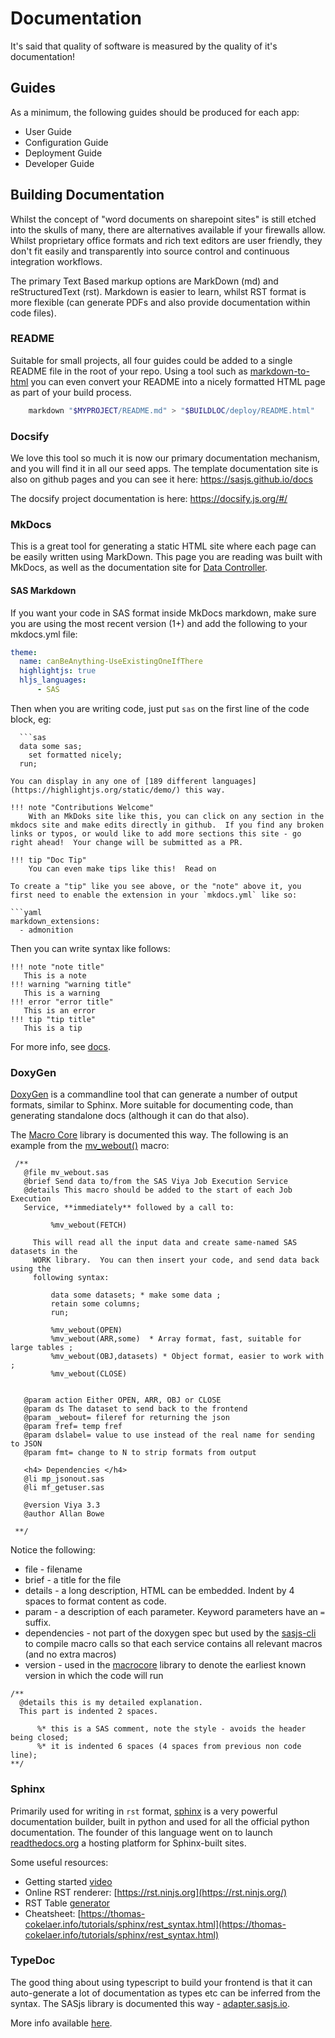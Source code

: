 Documentation
====================

It's said that quality of software is measured by the quality of it's documentation!

## Guides

As a minimum, the following guides should be produced for each app:

* User Guide
* Configuration Guide
* Deployment Guide
* Developer Guide

## Building Documentation

Whilst the concept of "word documents on sharepoint sites" is still etched into the skulls of many, there are alternatives available if your firewalls allow.  Whilst proprietary office formats and rich text editors are user friendly, they don't fit easily and transparently into source control and continuous integration workflows.

The primary Text Based markup options are MarkDown (md) and reStructuredText (rst).  Markdown is easier to learn, whilst RST format is more flexible (can generate PDFs and also provide documentation within code files).

### README

Suitable for small projects, all four guides could be added to a single README file in the root of your repo.  Using a tool such as [markdown-to-html](https://www.npmjs.com/package/markdown-to-html) you can even convert your README into a nicely formatted HTML page as part of your build process.

```Bash
    markdown "$MYPROJECT/README.md" > "$BUILDLOC/deploy/README.html"
```

### Docsify

We love this tool so much it is now our primary documentation mechanism, and you will find it in all our seed apps.  The template documentation site is also on github pages and you can see it here:  https://sasjs.github.io/docs

The docsify project documentation is here:  https://docsify.js.org/#/

### MkDocs

This is a great tool for generating a static HTML site where each page can be easily written using MarkDown.  This page you are reading was built with MkDocs, as well as the documentation site for [Data Controller](https://docs.datacontroller.io). 


#### SAS Markdown

If you want your code in SAS format inside MkDocs markdown, make sure you are using the most recent version (1+) and add the following to your mkdocs.yml file:

```yaml
theme:
  name: canBeAnything-UseExistingOneIfThere
  highlightjs: true
  hljs_languages:
      - SAS
```


Then when you are writing code, just put `sas` on the first line of the code block, eg:
```
  ```sas
  data some sas;
    set formatted nicely;
  run;
  ```
```
You can display in any one of [189 different languages](https://highlightjs.org/static/demo/) this way.

!!! note "Contributions Welcome"
    With an MkDoks site like this, you can click on any section in the mkdocs site and make edits directly in github.  If you find any broken links or typos, or would like to add more sections this site - go right ahead!  Your change will be submitted as a PR.

!!! tip "Doc Tip"
    You can even make tips like this!  Read on

To create a "tip" like you see above, or the "note" above it, you first need to enable the extension in your `mkdocs.yml` like so:

```yaml
markdown_extensions:
  - admonition
```

Then you can write syntax like follows:

```plaintext
!!! note "note title"
   This is a note
!!! warning "warning title"
   This is a warning
!!! error "error title"
   This is an error
!!! tip "tip title"
   This is a tip
```

For more info, see [docs](https://squidfunk.github.io/mkdocs-material/reference/admonitions/).


### DoxyGen


[DoxyGen](https://www.doxygen.nl/) is a commandline tool that can generate a number of output formats, similar to Sphinx.  More suitable for documenting code, than generating standalone docs (although it can do that also).

The [Macro Core](https://core.sasjs.io) library is documented this way.  The following is an example from the [mv_webout()](https://core.sasjs.io/mv__webout_8sas.html) macro:

```sas
 /**
   @file mv_webout.sas
   @brief Send data to/from the SAS Viya Job Execution Service
   @details This macro should be added to the start of each Job Execution
   Service, **immediately** followed by a call to:
 
         %mv_webout(FETCH)
 
     This will read all the input data and create same-named SAS datasets in the
     WORK library.  You can then insert your code, and send data back using the
     following syntax:
 
         data some datasets; * make some data ;
         retain some columns;
         run;
 
         %mv_webout(OPEN)
         %mv_webout(ARR,some)  * Array format, fast, suitable for large tables ;
         %mv_webout(OBJ,datasets) * Object format, easier to work with ;
         %mv_webout(CLOSE)
 
 
   @param action Either OPEN, ARR, OBJ or CLOSE
   @param ds The dataset to send back to the frontend
   @param _webout= fileref for returning the json
   @param fref= temp fref
   @param dslabel= value to use instead of the real name for sending to JSON
   @param fmt= change to N to strip formats from output
 
   <h4> Dependencies </h4>
   @li mp_jsonout.sas
   @li mf_getuser.sas
 
   @version Viya 3.3
   @author Allan Bowe
 
 **/
```

 Notice the following:
 
  * file - filename
  * brief - a title for the file
  * details - a long description, HTML can be embedded.  Indent by 4 spaces to format content as code.  
  * param - a description of each parameter.  Keyword parameters have an `=` suffix.
  * dependencies - not part of the doxygen spec but used by the [sasjs-cli](/sasjs-cli) to compile macro calls so that each service contains all relevant macros (and no extra macros)
  * version - used in the [macrocore](/sasjs-core) library to denote the earliest known version in which the code will run


```sas
/**
  @details this is my detailed explanation.
  This part is indented 2 spaces.

      %* this is a SAS comment, note the style - avoids the header being closed;
      %* it is indented 6 spaces (4 spaces from previous non code line);
**/
```

### Sphinx

Primarily used for writing in `rst` format, [sphinx](https://www.sphinx-doc.org/en/master/index.html) is a very powerful documentation builder, built in python and used for all the official python documentation.  The founder of this language went on to launch [readthedocs.org](https://readthedocs.org) a hosting platform for Sphinx-built sites.


Some useful resources:

* Getting started [video](https://docs.readthedocs.io/en/stable/intro/getting-started-with-sphinx.html)
* Online RST renderer: [https://rst.ninjs.org](https://rst.ninjs.org/)
* RST Table [generator](https://www.tablesgenerator.com/text_tables)
* Cheatsheet: [https://thomas-cokelaer.info/tutorials/sphinx/rest_syntax.html](https://thomas-cokelaer.info/tutorials/sphinx/rest_syntax.html)


### TypeDoc

The good thing about using typescript to build your frontend is that it can auto-generate a lot of documentation as types etc can be inferred from the syntax.  The SASjs library is documented this way - [adapter.sasjs.io](https://adapter.sasjs.io).

More info available [here](https://typedoc.org/).

<meta name="description" content="Be like SAS - write great documentation to keep users, administrators, and future SAS developers happy!">
<meta property="og:image" content="http://euro-travel-example.com/thumbnail.jpg">
